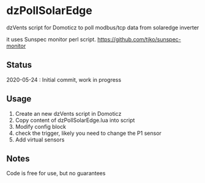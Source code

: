 # dzPollSolarEdge
dzVents script for Domoticz to poll modbus/tcp data from solaredge inverter

it uses Sunspec monitor perl script.
https://github.com/tjko/sunspec-monitor

## Status
2020-05-24 : Initial commit, work in progress

## Usage
1. Create an new dzVents script in Domoticz
2. Copy content of dzPollSolarEdge.lua into script
3. Modify config block
5. check the trigger, likely you need to change the P1 sensor
4. Add virtual sensors
  
## Notes
Code is free for use, but no guarantees
